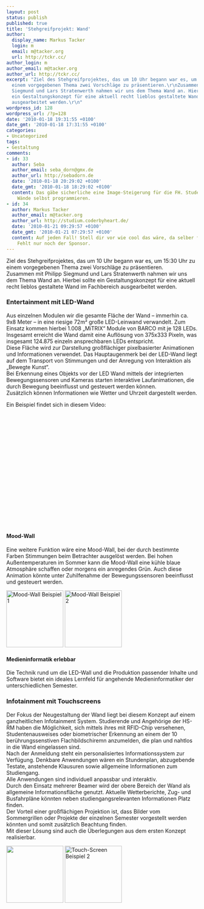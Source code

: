 ```yaml
---
layout: post
status: publish
published: true
title: 'Stehgreifprojekt: Wand'
author:
  display_name: Markus Tacker
  login: m
  email: m@tacker.org
  url: http://tckr.cc/
author_login: m
author_email: m@tacker.org
author_url: http://tckr.cc/
excerpt: "Ziel des Stehgreifprojektes, das um 10 Uhr begann war es, um 15:30 Uhr zu
  einem vorgegebenen Thema zwei Vorschläge zu präsentieren.\r\nZusammen mit Philipp
  Siegmund und Lars Stratenwerth nahmen wir uns dem Thema Wand an. Hierbei sollte
  ein Gestaltungskonzept für eine aktuell recht lieblos gestaltete Wand im Fachbereich
  ausgearbeitet werden.\r\n"
wordpress_id: 128
wordpress_url: /?p=128
date: '2010-01-18 19:31:55 +0100'
date_gmt: '2010-01-18 17:31:55 +0100'
categories:
- Uncategorized
tags:
- Gestaltung
comments:
- id: 33
  author: Seba
  author_email: seba_dorn@gmx.de
  author_url: http://sebadorn.de
  date: '2010-01-18 20:29:02 +0100'
  date_gmt: '2010-01-18 18:29:02 +0100'
  content: Das gäbe sicherliche eine Image-Steigerung für die FH. Studenten, die ihre
    Wände selbst programmieren.
- id: 34
  author: Markus Tacker
  author_email: m@tacker.org
  author_url: http://studium.coderbyheart.de/
  date: '2010-01-21 09:29:57 +0100'
  date_gmt: '2010-01-21 07:29:57 +0100'
  content: Auf jeden Fall! Stell dir vor wie cool das wäre, da selber für zu entwickeln!
    Fehlt nur noch der Sponsor.
---
```

<p>Ziel des Stehgreifprojektes, das um 10 Uhr begann war es, um 15:30 Uhr zu einem vorgegebenen Thema zwei Vorschläge zu präsentieren.<br />
Zusammen mit Philipp Siegmund und Lars Stratenwerth nahmen wir uns dem Thema Wand an. Hierbei sollte ein Gestaltungskonzept für eine aktuell recht lieblos gestaltete Wand im Fachbereich ausgearbeitet werden.<br />
<a id="more"></a><a id="more-128"></a></p>
<h3 class="textimage">Entertainment mit LED-Wand</h3>
<p>Aus einzelnen Modulen wir die gesamte Fläche der Wand – immerhin ca. 9x8 Meter – in eine riesige 72m² große LED-Leinwand verwandelt. Zum Einsatz kommen hierbei 1.008 „MiTRIX“ Module von BARCO mit je 128 LEDs. Insgesamt erreicht die Wand damit eine Auflösung von 375x333 Pixeln, was insgesamt 124.875 einzeln ansprechbaren LEDs entspricht.<br />
Diese Fläche wird zur Darstellung großflächiger pixelbasierter Animationen und Informationen verwendet. Das Hauptaugenmerk bei der LED-Wand liegt auf dem Transport von Stimmungen und der Anregung von Interaktion als „Bewegte Kunst“.<br />
Bei Erkennung eines Objekts vor der LED Wand mittels der integrierten Bewegungssensoren und Kameras starten interaktive Laufanimationen, die durch Bewegung beeinflusst und gesteuert werden können.<br />
Zusätzlich können Informationen wie Wetter und Uhrzeit dargestellt werden.</p>
<p>Ein Beispiel findet sich in diesem Video:</p>
<p><object width="500" height="296"><param name="movie" value="http://www.youtube.com/v/r7kL7hsw51k&hl=en_US&fs=1&rel=0&color1=0x2b405b&color2=0x6b8ab6&hd=1"></param><param name="allowFullScreen" value="true"></param><param name="allowscriptaccess" value="always"></param><embed src="http://www.youtube.com/v/r7kL7hsw51k&hl=en_US&fs=1&rel=0&color1=0x2b405b&color2=0x6b8ab6&hd=1" type="application/x-shockwave-flash" allowscriptaccess="always" allowfullscreen="true" width="500" height="296"></embed></object></p>
<h4 class="textimage textimage-p">Mood-Wall</h4>
<p>Eine weitere Funktion wäre eine Mood-Wall, bei der durch bestimmte Farben Stimmungen beim Betrachter ausgelöst werden. Bei hohen Außentemperaturen im Sommer kann die Mood-Wall eine kühle blaue Atmosphäre schaffen oder morgens ein anregendes Grün. Auch diese Animation könnte unter Zuhilfenahme der Bewegungssensoren beeinflusst und gesteuert werden.</p>
<p><img class="alignnone size-thumbnail wp-image-130" title="Mood-Wall Beispiel 1" src="http://studium.coderbyheart.de/wp-content/uploads/2010/01/wand-led-1-150x150.jpg" alt="Mood-Wall Beispiel 1" width="150" height="150" /> <img class="alignnone size-thumbnail wp-image-131" title="Mood-Wall Beispiel 2" src="http://studium.coderbyheart.de/wp-content/uploads/2010/01/wand-led-2-150x150.jpg" alt="Mood-Wall Beispiel 2" width="150" height="150" /></p>
<h4 class="textimage textimage-p">Medieninformatik erlebbar</h4>
<p>Die Technik rund um die LED-Wall und die Produktion passender Inhalte und Software bietet ein ideales Lernfeld für angehende Medieninformatiker der unterschiedlichen Semester.</p>
<h3 class="textimage">Infotainment mit Touchscreens</h3>
<p>Der Fokus der Neugestaltung der Wand liegt bei diesem Konzept auf einem ganzheitlichen Infotainment System. Studierende und Angehörige der HS-RM haben die Möglichkeit, sich mittels ihres mit RFID-Chip versehenen, Studentenausweises oder biometrischer Erkennung an einem der 10 berührungssenstiven Flachbildschiremn anzumelden, die plan und nahtlos in die Wand eingelassen sind.<br />
Nach der Anmeldung steht ein personalisiertes Informationssystem zur Verfügung. Denkbare Anwendungen wären ein Stundenplan, abzugebende Testate, anstehende Klausuren sowie allgemeine Informationen zum Studiengang.<br />
Alle Anwendungen sind individuell anpassbar und interaktiv.<br />
Durch den Einsatz mehrerer Beamer wird der obere Bereich der Wand als allgemeine Informationsfläche genutzt. Aktuelle Wetterberichte, Zug- und Busfahrpläne könnten neben studiengangsrelevanten Informationen Platz finden.<br />
Der Vorteil einer großflächigen Projektion ist, dass Bilder vom Sommergrillen oder Projekte der einzelnen Semester vorgestellt werden könnten und somit zusätzlich Beachtung finden.<br />
Mit dieser Lösung sind auch die Überlegungen aus dem ersten Konzept realisierbar.</p>
<p><img class="alignnone size-thumbnail wp-image-132" title="Touch-Screen Beispiel 1" src="http://studium.coderbyheart.de/wp-content/uploads/2010/01/wand2-detail-150x150.jpg" alt="" width="150" height="150" /> <img class="alignnone size-thumbnail wp-image-133" title="Touch-Screen Beispiel 2" src="http://studium.coderbyheart.de/wp-content/uploads/2010/01/wand-beamer-150x150.jpg" alt="Touch-Screen Beispiel 2" width="150" height="150" /></p>
